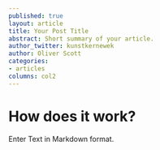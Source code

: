 ```yaml
---
published: true
layout: article
title: Your Post Title
abstract: Short summary of your article.
author_twitter: kunstkernewek
author: Oliver Scott
categories:
- articles
columns: col2
---
```


# How does it work?

Enter Text in Markdown format.